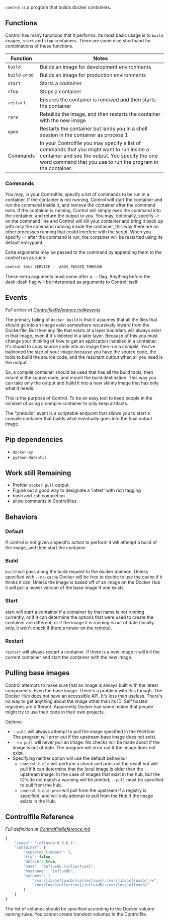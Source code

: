 `control` is a program that builds docker containers.

Functions
---------

Control has many functions that it performs. Its most basic usage is to `build` images, `start` and `stop` containers. There are some nice shorthand for combinations of these functions.

| Function     | Notes                                                                                                                                                                                                       |
|--------------|-------------------------------------------------------------------------------------------------------------------------------------------------------------------------------------------------------------|
| `build`      | Builds an image for development environments                                                                                                                                                                |
| `build-prod` | Builds an image for production environments                                                                                                                                                                 |
| `start`      | Starts a container                                                                                                                                                                                          |
| `stop`       | Stops a container                                                                                                                                                                                           |
| `restart`    | Ensures the container is removed and then starts the container                                                                                                                                              |
| `rere`       | Rebuilds the image, and then restarts the container with the new image                                                                                                                                      |
| `open`       | Restarts the container but lands you in a shell session in the container as process 1                                                                                                                       |
| Commands     | In your Controlfile you may specify a list of commands that you might want to run inside a container and see the output. You specify the one word command that you use to run the program in the container. |

### Commands

You may, in your Controlfile, specify a list of commands to be run in a container. If the container is not running, Control will start the container and run the command inside it, and remove the container after the command exits. If the container is running, Control will simply exec the command into the container, and return the output to you. You may, optionally, specify `-r` on the command line and Control will kill your container and bring it back up with only the command running inside the container, this way there are no other processes running that could interfere with the script. When you specify `-r` after the command is run, the container will be restarted using its default entrypoint.

Extra arguments may be passed to the command by appending them to the control run as such:

``` bash
control test SERVICE -- ARGS_PASSED_THROUGH
```

These extra arguments must come after a `--` flag. Anything before the dash-dash flag will be interpreted as arguments to Control itself.

Events
------

*Full article at [ControlfileReference.md#events](ControlfileReference.md#events)*

The primary failing of `docker build` is that it assumes that all the files that should go into an image exist somewhere recursively inward from the Dockerfile. But then any file that exists at a layer boundary will always exist in that image, even if it's deleted in a later layer. Because of this you must change your thinking of how to get an application installed in a container. It's stupid to copy source code into an image then run a compile. You've ballooned the size of your image because you have the source code, the tools to build the source code, and the resultant output when all you need is the output.

So, a compile container should be used that has all the build tools, then mount in the source code, and mount the build destination. This way you can take only the output and build it into a new skinny image that has only what it needs.

This is the purpose of Control. To be an easy tool to keep people in the mindset of using a compile container to only keep artifacts.

The “prebuild” event is a scriptable endpoint that allows you to start a compile container that builds what eventually goes into the final output image.

Pip dependencies
----------------

-   `docker-py`
-   `python-dateutil`

Work still Remaining
--------------------

-   Prettier `docker pull` output
-   Figure out a good way to designate a 'latest' with rich tagging
-   bash and zsh completion
-   allow comments in Controlfiles

Behaviors
---------

### Default

If control is not given a specific action to perform it will attempt a build of the image, and then start the container.

### Build

`build` will pass along the build request to the docker daemon. Unless specified with `--no-cache` Docker will be free to decide to use the cache if it thinks it can. Unless the image is based off of an image on the Docker Hub it will pull a newer version of the base image if one exists.

### Start

start will start a container if a container by that name is not running currently, or if it can determine the options that were used to create the container are different, or if the image it is running is out of date (locally only, it won't check if there's newer on the remote).

### Restart

`restart` will always restart a container. If there is a new image it will kill the current container and start the container with the new image.

Pulling base images
-------------------

Control attempts to make sure that an image is always built with the latest components. Even the base image. There's a problem with this though. The Docker Hub does not have an accessible API. It's less than useless. There's no way to get anything about the image other than its ID. Self hosted registries are different. Apparently Docker had some notion that people might try to use their code in their own projects.

Options:

-   `--pull` will always attempt to pull the image specified in the `FROM` line. The program will error out if the upstream base image does not exist.
-   `--no-pull` will never pull an image. No checks will be made about if the image is out of date. The program will error out if the image does not exist.
-   Specifying neither option will use the default behaviour
    -   `control build` will perform a check and print out the result but will pull if it can determine that the local image is older than the upstream image. In the case of images that exist in the hub, but the ID's do not match a warning will be printed; `--pull` must be specified to pull from the hub.
    -   `control build-prod` will pull from the upstream if a registry is specified, and will only attempt to pull from the Hub if the image exists in the Hub.

Controlfile Reference
---------------------

*Full definition at [ControlfileReference.md](ControlfileReference.md)*

``` javascript
{
    "image": "influxdb:0.9.6.1",
    "container": {
        "expected_timeout": 5,
        "tty": false,
        "detach": true,
        "name": "influxdb.{collective}",
        "hostname": "influxdb",
        "volumes": [
            "/var/lib/influxdb/{collective}/:/var/lib/influxdb/:rw",
            "/mnt/log/{collective}/influxdb/:/var/log/influxdb/"
        ]
    }
}
```

The list of volumes should be specified according to the Docker volume naming rules. You cannot create transient volumes in the Controlfile.
